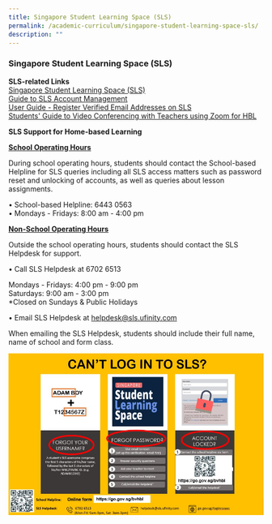 ```yaml
---
title: Singapore Student Learning Space (SLS)
permalink: /academic-curriculum/singapore-student-learning-space-sls/
description: ""
---
```

### Singapore Student Learning Space (SLS)

**SLS-related Links** <br>
[Singapore Student Learning Space (SLS)](https://vle.learning.moe.edu.sg/login) <br>
[Guide to SLS Account Management](/files/SLS%20Account%20Management%20-%20Guide%20for%20Sec%201%20Students.pdf) <br>
[User Guide - Register Verified Email Addresses on SLS](/files/User%20Guide%20-%20Register%20Verified%20Email%20Address.pdf) <br>
[Students' Guide to Video Conferencing with Teachers using Zoom for HBL](/files/Students'%20Guide%20to%20Video%20Conferencing%20with%20Teachers%20Using%20Zoom%20for%20HBL%20(20March2020).pdf)


**SLS Support for Home-based Learning**

**<u>School Operating Hours</u>** 

During school operating hours, students should contact the School-based Helpline for SLS queries including all SLS access matters such as password reset and unlocking of accounts, as well as queries about lesson assignments. 

•	School-based Helpline: 6443 0563 <br>
•	Mondays - Fridays: 8:00 am - 4:00 pm


**<u>Non-School Operating Hours</u>** 

Outside the school operating hours, students should contact the SLS Helpdesk for support.
 
•	Call SLS Helpdesk at 6702 6513 <br>

Mondays - Fridays: 4:00 pm - 9:00 pm <br>
Saturdays: 9:00 am - 3:00 pm <br>
*Closed on Sundays &amp; Public Holidays

•	Email SLS Helpdesk at helpdesk@sls.ufinity.com

When emailing the SLS Helpdesk, students should include their full name, name of school and form class.

![SLS helpline](/images/slshelpline.jpg)